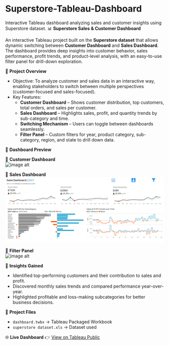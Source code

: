 # Superstore-Tableau-Dashboard
Interactive Tableau dashboard analyzing sales and customer insights using Superstore dataset.
📊 **Superstore Sales & Customer Dashboard**

An interactive Tableau project built on the **Superstore dataset** that allows dynamic switching between **Customer Dashboard** and **Sales Dashboard**.  
The dashboard provides deep insights into customer behavior, sales performance, profit trends, and product-level analysis, with an easy-to-use filter panel for drill-down exploration.


🚀 **Project Overview**
- Objective: To analyze customer and sales data in an interactive way, enabling stakeholders to switch between multiple perspectives (customer-focused and sales-focused).  
- Key Features:
  - **Customer Dashboard** – Shows customer distribution, top customers, total orders, and sales per customer.  
  - **Sales Dashboard** – Highlights sales, profit, and quantity trends by sub-category and time.  
  - **Switching Mechanism** – Users can toggle between dashboards seamlessly.  
  - **Filter Panel** – Custom filters for year, product category, sub-category, region, and state to drill down data.  


📸 **Dashboard Preview**  

🔹 **Customer Dashboard**  
![image alt]((https://github.com/sharun-g/Superstore-Tableau-Dashboard/blob/20e5d4d7eab5ac9177afdb8aafbabbe43de061ae/customer%20dashboard.png))  

🔹 **Sales Dashboard**  
![image alt](https://github.com/sharun-g/Superstore-Tableau-Dashboard/blob/2667dcb889d261cef5fb72278818c8ce6362b9f5/sales%20dashboard.png)  

🔹 **Filter Panel**  
![image alt](<img width="402" height="737" alt="image" src="https://github.com/user-attachments/assets/d2f75667-2d25-4591-b846-29dec42626a8" />
)  


🔑 **Insights Gained**
- Identified top-performing customers and their contribution to sales and profit.  
- Discovered monthly sales trends and compared performance year-over-year.  
- Highlighted profitable and loss-making subcategories for better business decisions.    


 📂 **Project Files**
- `dashboard.twbx` → Tableau Packaged Workbook  
- `superstore dataset.xls` → Dataset used  
 

🌐 **Live Dashboard**
👉 [View on Tableau Public](https://public.tableau.com/app/profile/gunti.sharun/viz/dashboard_17578439040770/SalesDashboard?publish=yes&showOnboarding=true)  
  
